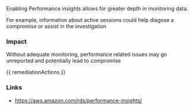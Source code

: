 
Enabling Performance insights allows for greater depth in monitoring data.
		
For example, information about active sessions could help diagose a compromise or assist in the investigation

### Impact
Without adequate monitoring, performance related issues may go unreported and potentially lead to compromise

<!-- DO NOT CHANGE -->
{{ remediationActions }}

### Links
- https://aws.amazon.com/rds/performance-insights/
        